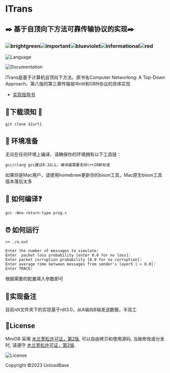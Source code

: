 #  ITrans

## :black_nib: 基于自顶向下方法可靠传输协议的实现:black_nib:

### ![brightgreen](https://img.shields.io/badge/-轻量级-brightgreen)![important](https://img.shields.io/badge/-适用于任何平台-important)![blueviolet](https://img.shields.io/badge/-rdt和GBN两种版本实现-blueviolet)![informational](https://img.shields.io/badge/-基于MuLan开源协议开源-informational)![red](https://img.shields.io/badge/-中文-red)

![Language](https://img.shields.io/badge/language-c-brightgreen)

![Documentation](https://img.shields.io/badge/documentation-yes-brightgreen)

ITrans是基于计算机自顶向下方法，原书名Computer Networking: A Top-Down Approach，第八版的第三章传输层中rdt和GBN协议的具体实现

- [实现指导书](https://media.pearsoncmg.com/aw/aw_kurose_network_3/labs/lab5/lab5.html) 


## :whale:下载须知 :feet:

```shell
git clone ${url}
```

## :articulated_lorry: 环境准备

无论在任何环境上编译，请确保你的环境拥有以下工具链：

```shell
gcc/clang gcc建议8.3以上，编译器需要支持c++20新标准
```

如果你是Mac用户，请使用homebrew更新你的bison工具，Mac原生bison工具版本落后太多

## :thinking: 如何编译:question:
```shell
gcc -Wno-return-type prog.c
```


## :alarm_clock: 如何运行
```shell
>> ./a.out

Enter the number of messages to simulate: 
Enter  packet loss probability [enter 0.0 for no loss]:
Enter packet corruption probability [0.0 for no corruption]:
Enter average time between messages from sender's layer5 [ > 0.0]:
Enter TRACE:
```
根据需要的配置填入参数即可



## :memo:实现备注

目前rdt文件夹下的实现基于rdt3.0，从A端向B端发送数据，半双工

## :sparkling_heart:License

MiniOB 采用 [木兰宽松许可证，第2版](https://license.coscl.org.cn/MulanPSL2), 可以自由拷贝和使用源码, 当做修改或分发时, 请遵守 [木兰宽松许可证，第2版](https://license.coscl.org.cn/MulanPSL2).

![License](https://img.shields.io/badge/license-MuLan-yellow)



Copyright :copyright:2023 UnloadBase

